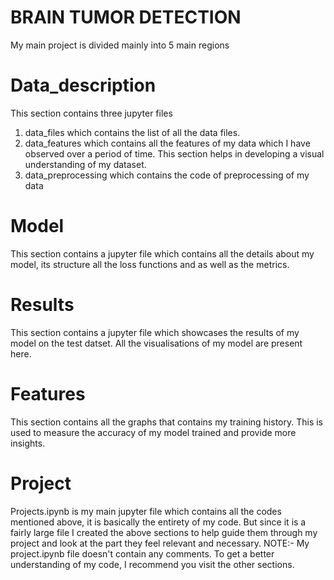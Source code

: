 # BRAIN TUMOR DETECTION
My main project is divided mainly into 5 main regions
# Data_description
This section contains three jupyter files
1) data_files which contains the list of all the data files.
2) data_features which contains all the features of my data which I have observed over a period of time. This section helps in developing a visual understanding of my dataset.
3) data_preprocessing which contains the code of preprocessing of my data 
# Model
This section contains a jupyter file which contains all the details about my model, its structure all the loss functions and as well as the metrics.
# Results
This section contains a jupyter file which showcases the results of my model on the test datset. All the visualisations of my model are present here.
# Features
This section contains all the graphs that contains my training history. This is used to measure the accuracy of my model trained and provide more insights.
# Project
Projects.ipynb is my main jupyter file which contains all the codes mentioned above, it is basically the entirety of my code. But since it is a fairly large file I created the above sections to help guide them through my project and look at the part they feel relevant and necessary. NOTE:- My project.ipynb file doesn't contain any comments. To get a better understanding of my code, I recommend you visit the other sections.
